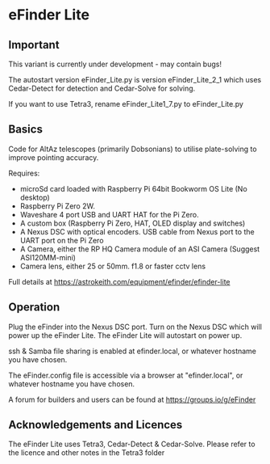 # eFinder Lite

## Important
This variant is currently under development - may contain bugs!

The autostart version eFinder_Lite.py is version eFinder_Lite_2_1 which uses Cedar-Detect for detection and Cedar-Solve for solving.

If you want to use Tetra3, rename eFinder_Lite1_7.py to eFinder_Lite.py



## Basics

Code for AltAz telescopes (primarily Dobsonians) to utilise plate-solving to improve pointing accuracy.

Requires:

- microSd card loaded with Raspberry Pi 64bit Bookworm OS Lite (No desktop)
- Raspberry Pi Zero 2W.
- Waveshare 4 port USB and UART HAT for the Pi Zero.  
- A custom box (Raspberry Pi Zero, HAT, OLED display and switches)
- A Nexus DSC with optical encoders. USB cable from Nexus port to the UART port on the Pi Zero
- A Camera, either the RP HQ Camera module of an ASI Camera (Suggest ASI120MM-mini)
- Camera lens, either 25 or 50mm. f1.8 or faster cctv lens

Full details at [
](https://astrokeith.com/equipment/efinder/efinder-lite)https://astrokeith.com/equipment/efinder/efinder-lite

## Operation
Plug the eFinder into the Nexus DSC port.
Turn on the Nexus DSC which will power up the eFinder Lite.
The eFinder Lite will autostart on power up.

ssh & Samba file sharing is enabled at efinder.local, or whatever hostname you have chosen.

The eFinder.config file is accessible via a browser at "efinder.local", or whatever hostname you have chosen.

A forum for builders and users can be found at https://groups.io/g/eFinder

## Acknowledgements and Licences

The eFinder Lite uses Tetra3, Cedar-Detect & Cedar-Solve. Please refer to the licence and other notes in the Tetra3 folder

